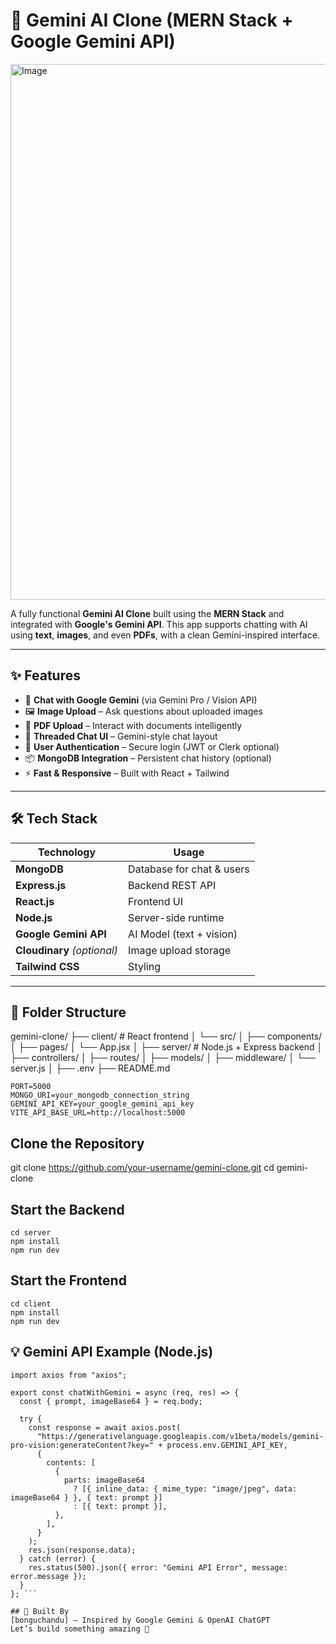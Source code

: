 # 🚀 Gemini AI Clone (MERN Stack + Google Gemini API)

<img width="1903" height="857" alt="Image" src="https://github.com/user-attachments/assets/e81317a9-e2e0-4b0e-9881-37b0ec783927" />

A fully functional **Gemini AI Clone** built using the **MERN Stack** and integrated with **Google's Gemini API**. This app supports chatting with AI using **text**, **images**, and even **PDFs**, with a clean Gemini-inspired interface.

---

## ✨ Features

- 🧠 **Chat with Google Gemini** (via Gemini Pro / Vision API)
- 🖼️ **Image Upload** – Ask questions about uploaded images
- 📄 **PDF Upload** – Interact with documents intelligently
- 💬 **Threaded Chat UI** – Gemini-style chat layout
- 🔐 **User Authentication** – Secure login (JWT or Clerk optional)
- 📦 **MongoDB Integration** – Persistent chat history (optional)
- ⚡ **Fast & Responsive** – Built with React + Tailwind

---

## 🛠️ Tech Stack

| Technology      | Usage                          |
|-----------------|---------------------------------|
| **MongoDB**     | Database for chat & users       |
| **Express.js**  | Backend REST API                |
| **React.js**    | Frontend UI                     |
| **Node.js**     | Server-side runtime             |
| **Google Gemini API** | AI Model (text + vision)  |
| **Cloudinary** *(optional)* | Image upload storage |
| **Tailwind CSS**| Styling                         |

---

## 📁 Folder Structure

gemini-clone/
├── client/ # React frontend
│ └── src/
│ ├── components/
│ ├── pages/
│ └── App.jsx
│
├── server/ # Node.js + Express backend
│ ├── controllers/
│ ├── routes/
│ ├── models/
│ ├── middleware/
│ └── server.js
│
├── .env
├── README.md

```env
PORT=5000
MONGO_URI=your_mongodb_connection_string
GEMINI_API_KEY=your_google_gemini_api_key
VITE_API_BASE_URL=http://localhost:5000

```

## Clone the Repository
git clone https://github.com/your-username/gemini-clone.git
cd gemini-clone
## Start the Backend
```
cd server
npm install
npm run dev
```

##  Start the Frontend
```
cd client
npm install
npm run dev
```

## 💡 Gemini API Example (Node.js)
```// server/controllers/geminiController.js
import axios from "axios";

export const chatWithGemini = async (req, res) => {
  const { prompt, imageBase64 } = req.body;

  try {
    const response = await axios.post(
      "https://generativelanguage.googleapis.com/v1beta/models/gemini-pro-vision:generateContent?key=" + process.env.GEMINI_API_KEY,
      {
        contents: [
          {
            parts: imageBase64
              ? [{ inline_data: { mime_type: "image/jpeg", data: imageBase64 } }, { text: prompt }]
              : [{ text: prompt }],
          },
        ],
      }
    );
    res.json(response.data);
  } catch (error) {
    res.status(500).json({ error: "Gemini API Error", message: error.message });
  }
}; ```

## 🧡 Built By
[bonguchandu] — Inspired by Google Gemini & OpenAI ChatGPT
Let’s build something amazing 🚀


